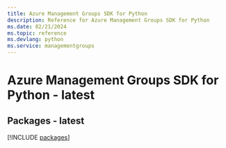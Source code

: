 ```yaml
---
title: Azure Management Groups SDK for Python
description: Reference for Azure Management Groups SDK for Python
ms.date: 02/21/2024
ms.topic: reference
ms.devlang: python
ms.service: managementgroups
---
```

# Azure Management Groups SDK for Python - latest
## Packages - latest
[!INCLUDE [packages](management-groups-index.md)]
